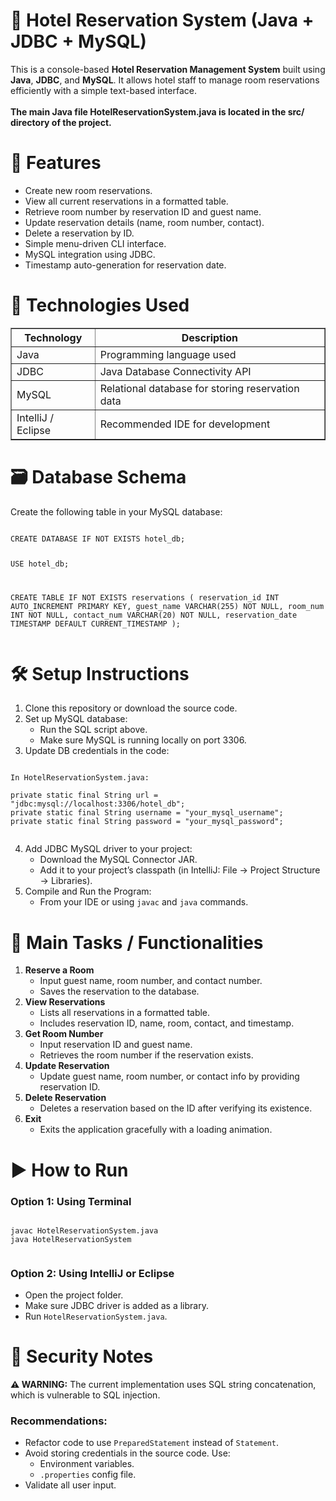 <!DOCTYPE html>
<html lang="en">
<head>
    <meta charset="UTF-8">

</head>
<body>
    <h1>🏨 Hotel Reservation System (Java + JDBC + MySQL)</h1>

  <p>
        This is a console-based <strong>Hotel Reservation Management System</strong> built using 
        <strong>Java</strong>, <strong>JDBC</strong>, and <strong>MySQL</strong>. It allows hotel staff to 
        manage room reservations efficiently with a simple text-based interface.<br>
      <br>
        <strong>The main Java file HotelReservationSystem.java is located in the src/ directory of the project.</strong>
      
</p>

<!DOCTYPE html>
<html lang="en">
<head>
    <meta charset="UTF-8">

</head>
<body>

<h1>🌟 Features</h1>
    <ul>
        <li>Create new room reservations.</li>
        <li>View all current reservations in a formatted table.</li>
        <li>Retrieve room number by reservation ID and guest name.</li>
        <li>Update reservation details (name, room number, contact).</li>
        <li>Delete a reservation by ID.</li>
        <li>Simple menu-driven CLI interface.</li>
        <li>MySQL integration using JDBC.</li>
        <li>Timestamp auto-generation for reservation date.</li>
    </ul>

  <h1>🧰 Technologies Used</h1>
    <table border="1" cellpadding="6">
        <thead>
            <tr>
                <th>Technology</th>
                <th>Description</th>
            </tr>
        </thead>
        <tbody>
            <tr><td>Java</td><td>Programming language used</td></tr>
            <tr><td>JDBC</td><td>Java Database Connectivity API</td></tr>
            <tr><td>MySQL</td><td>Relational database for storing reservation data</td></tr>
            <tr><td>IntelliJ / Eclipse</td><td>Recommended IDE for development</td></tr>
        </tbody>
    </table>

  <h1>🗃️ Database Schema</h1>
    <p>Create the following table in your MySQL database:</p>
    <pre><code>
CREATE DATABASE IF NOT EXISTS hotel_db;

USE hotel_db;

CREATE TABLE IF NOT EXISTS reservations (
    reservation_id INT AUTO_INCREMENT PRIMARY KEY,
    guest_name VARCHAR(255) NOT NULL,
    room_num INT NOT NULL,
    contact_num VARCHAR(20) NOT NULL,
    reservation_date TIMESTAMP DEFAULT CURRENT_TIMESTAMP
);
</code></pre>

   <h1>🛠️ Setup Instructions</h1>
    <ol>
        <li>Clone this repository or download the source code.</li>
        <li>Set up MySQL database:
            <ul>
                <li>Run the SQL script above.</li>
                <li>Make sure MySQL is running locally on port 3306.</li>
            </ul>
        </li>
        <li>Update DB credentials in the code:</li>
    </ol>

<pre><code>
In HotelReservationSystem.java:

private static final String url = "jdbc:mysql://localhost:3306/hotel_db";
private static final String username = "your_mysql_username";
private static final String password = "your_mysql_password";
    </code></pre>

   <ol start="4">
        <li>Add JDBC MySQL driver to your project:
            <ul>
                <li>Download the MySQL Connector JAR.</li>
                <li>Add it to your project’s classpath (in IntelliJ: File → Project Structure → Libraries).</li>
            </ul>
        </li>
        <li>Compile and Run the Program:
            <ul>
                <li>From your IDE or using <code>javac</code> and <code>java</code> commands.</li>
            </ul>
        </li>
    </ol>

  <h1>📌 Main Tasks / Functionalities</h1>
    <ol>
        <li><strong>Reserve a Room</strong>
            <ul>
                <li>Input guest name, room number, and contact number.</li>
                <li>Saves the reservation to the database.</li>
            </ul>
        </li>
        <li><strong>View Reservations</strong>
            <ul>
                <li>Lists all reservations in a formatted table.</li>
                <li>Includes reservation ID, name, room, contact, and timestamp.</li>
            </ul>
        </li>
        <li><strong>Get Room Number</strong>
            <ul>
                <li>Input reservation ID and guest name.</li>
                <li>Retrieves the room number if the reservation exists.</li>
            </ul>
        </li>
        <li><strong>Update Reservation</strong>
            <ul>
                <li>Update guest name, room number, or contact info by providing reservation ID.</li>
            </ul>
        </li>
        <li><strong>Delete Reservation</strong>
            <ul>
                <li>Deletes a reservation based on the ID after verifying its existence.</li>
            </ul>
        </li>
        <li><strong>Exit</strong>
            <ul>
                <li>Exits the application gracefully with a loading animation.</li>
            </ul>
        </li>
    </ol>

  <h1>▶️ How to Run</h1>
    <h3>Option 1: Using Terminal</h3>
    <pre><code>
javac HotelReservationSystem.java
java HotelReservationSystem
    </code></pre>

   <h3>Option 2: Using IntelliJ or Eclipse</h3>
    <ul>
        <li>Open the project folder.</li>
        <li>Make sure JDBC driver is added as a library.</li>
        <li>Run <code>HotelReservationSystem.java</code>.</li>
    </ul>

   <h1>🔐 Security Notes</h1>
    <p><strong>⚠️ WARNING:</strong> The current implementation uses SQL string concatenation, which is vulnerable to SQL injection.</p>

   <h3>Recommendations:</h3>
    <ul>
        <li>Refactor code to use <code>PreparedStatement</code> instead of <code>Statement</code>.</li>
        <li>Avoid storing credentials in the source code. Use:
            <ul>
                <li>Environment variables.</li>
                <li><code>.properties</code> config file.</li>
            </ul>
        </li>
        <li>Validate all user input.</li>
    </ul>
</body>
</html>
